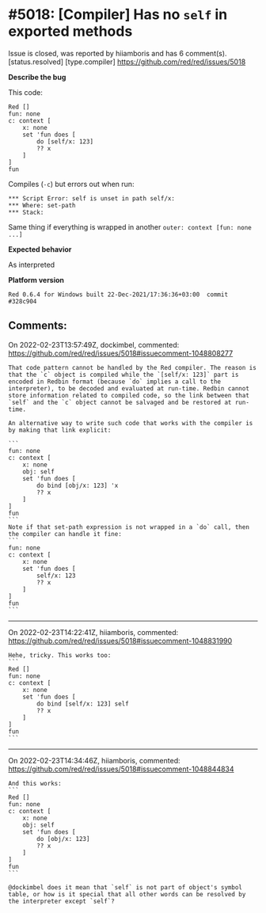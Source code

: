 
#5018: [Compiler] Has no `self` in exported methods
================================================================================
Issue is closed, was reported by hiiamboris and has 6 comment(s).
[status.resolved] [type.compiler]
<https://github.com/red/red/issues/5018>

**Describe the bug**

This code:
```
Red []
fun: none
c: context [
	x: none
	set 'fun does [
		do [self/x: 123]
		?? x
	]
]
fun
```
Compiles (`-c`) but errors out when run:
```
*** Script Error: self is unset in path self/x:
*** Where: set-path
*** Stack:
```
Same thing if everything is wrapped in another `outer: context [fun: none ...]`

**Expected behavior**

As interpreted

**Platform version**
```
Red 0.6.4 for Windows built 22-Dec-2021/17:36:36+03:00  commit #328c904
```



Comments:
--------------------------------------------------------------------------------

On 2022-02-23T13:57:49Z, dockimbel, commented:
<https://github.com/red/red/issues/5018#issuecomment-1048808277>

    That code pattern cannot be handled by the Red compiler. The reason is that the `c` object is compiled while the `[self/x: 123]` part is encoded in Redbin format (because `do` implies a call to the interpreter), to be decoded and evaluated at run-time. Redbin cannot store information related to compiled code, so the link between that `self` and the `c` object cannot be salvaged and be restored at run-time.
    
    An alternative way to write such code that works with the compiler is by making that link explicit:
    
    ```
    fun: none
    c: context [
        x: none
        obj: self
        set 'fun does [
            do bind [obj/x: 123] 'x
            ?? x
        ]
    ]
    fun
    ```
    Note if that set-path expression is not wrapped in a `do` call, then the compiler can handle it fine:
    ```
    fun: none
    c: context [
        x: none
        set 'fun does [
            self/x: 123
            ?? x
        ]
    ]
    fun
    ```

--------------------------------------------------------------------------------

On 2022-02-23T14:22:41Z, hiiamboris, commented:
<https://github.com/red/red/issues/5018#issuecomment-1048831990>

    Hehe, tricky. This works too:
    ```
    Red []
    fun: none
    c: context [
    	x: none
    	set 'fun does [
    		do bind [self/x: 123] self
    		?? x
    	]
    ]
    fun
    ```

--------------------------------------------------------------------------------

On 2022-02-23T14:34:46Z, hiiamboris, commented:
<https://github.com/red/red/issues/5018#issuecomment-1048844834>

    And this works:
    ```
    Red []
    fun: none
    c: context [
    	x: none
    	obj: self
    	set 'fun does [
    		do [obj/x: 123]
    		?? x
    	]
    ]
    fun
    ```
    
    @dockimbel does it mean that `self` is not part of object's symbol table, or how is it special that all other words can be resolved by the interpreter except `self`?

